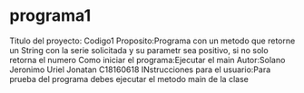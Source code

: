 # programa1
Titulo del proyecto: Codigo1
Proposito:Programa con un metodo que retorne un String con la serie solicitada y su parametr sea positivo, si no solo retorna el numero
Como iniciar el programa:Ejecutar el main
Autor:Solano Jeronimo Uriel Jonatan C18160618
INstrucciones para el usuario:Para prueba del programa debes ejecutar el metodo main de la clase 

